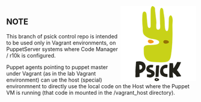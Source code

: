 <img align="right" src="html/images/PSICK-logo-200x200.png" />

## NOTE

This branch of psick control repo is intended to be used only in Vagrant environments,
on PuppetServer systems where Code Manager / r10k is configured.

Puppet agents pointing to puppet master under Vagrant (as in the lab Vagrant environment)
can ue the host (special) environmnent to directly use the local code on the Host where
the Puppet VM is running (that code in mounted in the /vagrant_host directory).

